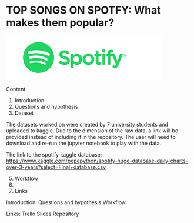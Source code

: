 
# TOP SONGS ON SPOTFY: What makes them popular?

![](spotifyimage.png)

Content 
1. Introduction
2. Questions and hypothesis
3. Dataset

The datasets worked on were created by 7 university students and uploaded to kaggle. Due to the dimension of the raw data, a link will be provided instead of including it in the repository. The user will need to download and re-run the jupyter notebook to play with the data. 

The link to the spotify kaggle database: https://www.kaggle.com/pepepython/spotify-huge-database-daily-charts-over-3-years?select=Final+database.csv

5. Workflow
6. 
7. Links

Introduction:
Questions and hypothesis 
Workflow

Links:
Trello
Slides
Repository
